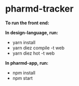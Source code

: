 # pharmd-tracker
**To run the front end:**

**In design-language, run:**
- yarn install
- yarn diez compile -t web
- yarn diez hot -t web

**In pharmd-app, run:**
- npm install
- npm start
